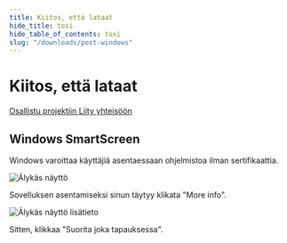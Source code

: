 ```yaml
---
title: Kiitos, että lataat
hide_title: tosi
hide_table_of_contents: tosi
slug: "/downloads/post-windows"
---
```


<div className="text-center margin-top--xl">

# Kiitos, että lataat

<div className="row margin-bottom--lg padding--sm flex-center">
<a className="button button--outline button--warning button--lg margin--sm" href="/contributing">
  Osallistu projektiin
</a>
<a className="button button--outline button--info button--lg margin--sm" href="https://linwood.dev/matrix">
  Liity yhteisöön
</a>

</div>

## Windows SmartScreen


Windows varoittaa käyttäjiä asentaessaan ohjelmistoa ilman sertifikaattia.

![Älykäs näyttö](/img/smart-screen.png)

Sovelluksen asentamiseksi sinun täytyy klikata "More info".

![Älykäs näyttö lisätieto](/img/smart-screen-more-info.png)

Sitten, klikkaa "Suorita joka tapauksessa".

</div>
